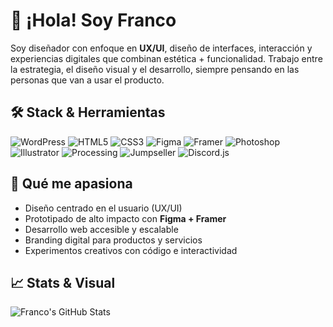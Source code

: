 # 👋 ¡Hola! Soy Franco

Soy diseñador con enfoque en **UX/UI**, diseño de interfaces, interacción y experiencias digitales que combinan estética + funcionalidad. Trabajo entre la estrategia, el diseño visual y el desarrollo, siempre pensando en las personas que van a usar el producto.

## 🛠️ Stack & Herramientas

![WordPress](https://img.shields.io/badge/-WordPress-21759B?style=flat&logo=wordpress&logoColor=fff)
![HTML5](https://img.shields.io/badge/-HTML5-E34F26?style=flat&logo=html5&logoColor=fff)
![CSS3](https://img.shields.io/badge/-CSS3-1572B6?style=flat&logo=css3&logoColor=fff)
![Figma](https://img.shields.io/badge/-Figma-000?style=flat&logo=figma)
![Framer](https://img.shields.io/badge/-Framer-0055FF?style=flat&logo=framer&logoColor=fff)
![Photoshop](https://img.shields.io/badge/-Photoshop-31A8FF?style=flat&logo=adobe-photoshop&logoColor=fff)
![Illustrator](https://img.shields.io/badge/-Illustrator-FF9A00?style=flat&logo=adobe-illustrator&logoColor=fff)
![Processing](https://img.shields.io/badge/-Processing-000000?style=flat&logo=processingfoundation&logoColor=fff)
![Jumpseller](https://img.shields.io/badge/-Jumpseller-00C897?style=flat)
![Discord.js](https://img.shields.io/badge/-Discord.js-5865F2?style=flat&logo=discord&logoColor=fff)

## 🚀 Qué me apasiona

- Diseño centrado en el usuario (UX/UI)  
- Prototipado de alto impacto con **Figma + Framer**  
- Desarrollo web accesible y escalable  
- Branding digital para productos y servicios  
- Experimentos creativos con código e interactividad  

## 📈 Stats & Visual

![Franco's GitHub Stats](https://github-readme-stats.vercel.app/api?username=tuusuario&show_icons=true&theme=radical&hide_title=true&count_private=true)


